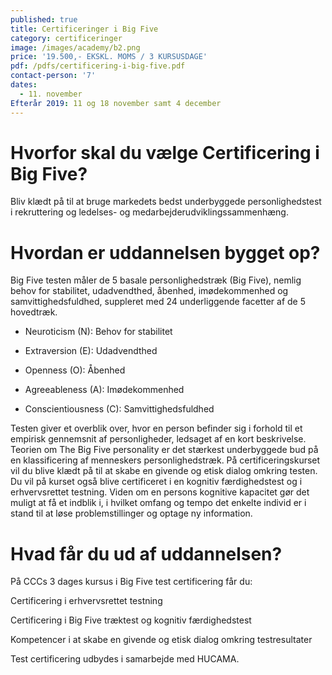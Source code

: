```yaml
---
published: true
title: Certificeringer i Big Five
category: certificeringer
image: /images/academy/b2.png
price: '19.500,- EKSKL. MOMS / 3 KURSUSDAGE'
pdf: /pdfs/certificering-i-big-five.pdf
contact-person: '7'
dates:
  - 11. november
Efterår 2019: 11 og 18 november samt 4 december
---
```


# Hvorfor skal du vælge Certificering i Big Five?

Bliv klædt på til at bruge markedets bedst underbyggede personlighedstest i rekruttering og ledelses- og medarbejderudviklingssammenhæng.

# Hvordan er uddannelsen bygget op?

Big Five testen måler de 5 basale personlighedstræk (Big Five), nemlig behov for stabilitet, udadvendthed, åbenhed, imødekommenhed og samvittighedsfuldhed, suppleret med 24 underliggende facetter af de 5 hovedtræk. 

- Neuroticism (N): Behov for stabilitet 

- Extraversion (E): Udadvendthed 

- Openness (O): Åbenhed 

- Agreeableness (A): Imødekommenhed 

- Conscientiousness (C): Samvittighedsfuldhed 

Testen giver et overblik over, hvor en person befinder sig i forhold til et empirisk gennemsnit af personligheder, ledsaget af en kort beskrivelse. Teorien om The Big Five personality er det stærkest underbyggede bud på en klassificering af menneskers personlighedstræk. På certificeringskurset vil du blive klædt på til at skabe en givende og etisk dialog omkring testen. Du vil på kurset også blive certificeret i en kognitiv færdighedstest og i erhvervsrettet testning. Viden om en persons kognitive kapacitet gør det muligt at få et indblik i, i hvilket omfang og tempo det enkelte individ er i stand til at løse problemstillinger og optage ny information. 

# Hvad får du ud af uddannelsen?

På CCCs 3 dages kursus i Big Five test certificering får du: 

Certificering i erhvervsrettet testning 

Certificering i Big Five træktest og kognitiv færdighedstest 

Kompetencer i at skabe en givende og etisk dialog omkring testresultater 

Test certificering udbydes i samarbejde med HUCAMA.
